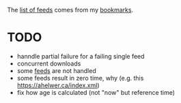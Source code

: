 The [list of feeds][ref_feeds] comes from my [bookmarks][ref_tw].

# TODO

- hanndle partial failure for a failing single feed
- concurrent downloads
- some [feeds][ref_feeds] are not handled
- some feeds result in zero time, why (e.g. this https://ahelwer.ca/index.xml)
- fix how age is calculated (not "now" but reference time)

[ref_tw]:https://twitter.com/JakubMikians
[ref_feeds]:feeds.conf

